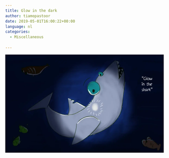 ```yaml
---
title: Glow in the dark
author: tiamopastoor
date: 2019-05-01T16:00:22+00:00
language: nl
categories:
  - Miscellaneous

---
```


![](glow_in_the_shark.webp)
